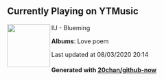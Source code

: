 ## Currently Playing on YTMusic

[<img align="left" width="100" src="https://lh3.googleusercontent.com/alWLsNVvCDvoRhwYELsityi5-_NdwKPQaSOqTD3Qjb4TY6YH0VyKhZWNGu91nEpgUEIVEeQFyFnimiws">](https://music.youtube.com/channel/UCTUR0sVEkD8T5MlSHqgaI_Q)

IU - Blueming

**Albums**: Love poem

Last updated at 08/03/2020 20:14

#### Generated with [20chan/github-now](https://github.com/20chan/github-now)


<!--
**20chan/20chan** is a ✨ _special_ ✨ repository because its `README.md` (this file) appears on your GitHub profile.

Here are some ideas to get you started:

- 🔭 I’m currently working on ...
- 🌱 I’m currently learning ...
- 👯 I’m looking to collaborate on ...
- 🤔 I’m looking for help with ...
- 💬 Ask me about ...
- 📫 How to reach me: ...
- 😄 Pronouns: ...
- ⚡ Fun fact: ...
-->
